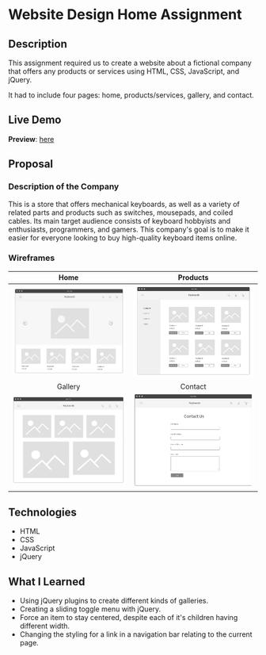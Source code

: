 # Website Design Home Assignment

## Description

This assignment required us to create a website about a fictional company that offers any products or services using HTML, CSS, JavaScript, and jQuery.

It had to include four pages: home, products/services, gallery, and contact.

## Live Demo

**Preview**: [here](https://emuel-vassallo.github.io/keyboards-shop-website/)

## Proposal

### Description of the Company

This is a store that offers mechanical keyboards, as well as a variety of related parts and products such as switches, mousepads, and coiled cables. Its main target audience consists of keyboard hobbyists and enthusiasts, programmers, and gamers. This company's goal is to make it easier for everyone looking to buy high-quality keyboard items online.

### Wireframes

|              Home               |             Products             |
| :-----------------------------: | :------------------------------: |
|  ![](img/wireframes/home.png)   | ![](img/wireframes/products.png) |
|             Gallery             |             Contact              |
| ![](img/wireframes/gallery.png) | ![](img/wireframes/contact.png)  |

## Technologies

- HTML
- CSS
- JavaScript
- jQuery

## What I Learned

- Using jQuery plugins to create different kinds of galleries.
- Creating a sliding toggle menu with jQuery.
- Force an item to stay centered, despite each of it's children having different width.
- Changing the styling for a link in a navigation bar relating to the current page.
